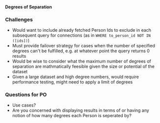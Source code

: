 #### Degrees of Separation

### Challenges
- Would want to include already fetched Person Ids to exclude in each subsequent query for connections (as in `WHERE to_person_id NOT IN ([ids])`)
- Must provide failover strategy for cases when the number of specified degrees can't be fulfilled, e.g. at whatever point the query returns 0 results
- Would be wise to consider what the maximum number of degrees of separation are mathmatically feesible given the size or potential of the dataset
- Given a large dataset and high degree numbers, would require performance testing, might need to apply a limit of degrees

### Questions for PO
- Use cases?
- Are you concerned with displaying results in terms of or having any notion of how many degrees each Person is seperated by?